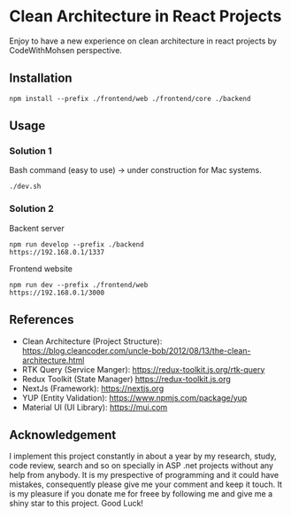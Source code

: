 # Clean Architecture in React Projects
Enjoy to have a new experience on clean architecture in react projects by CodeWithMohsen perspective.

## Installation
`
npm install --prefix ./frontend/web ./frontend/core ./backend
`

## Usage
### Solution 1
Bash command (easy to use) -> under construction for Mac systems.
```
./dev.sh
```
### Solution 2
Backent server
```
npm run develop --prefix ./backend
https://192.168.0.1/1337
```
Frontend website
```
npm run dev --prefix ./frontend/web
https://192.168.0.1/3000
```
## References
+ Clean Architecture (Project Structure): https://blog.cleancoder.com/uncle-bob/2012/08/13/the-clean-architecture.html
+ RTK Query (Service Manger): https://redux-toolkit.js.org/rtk-query
+ Redux Toolkit (State Manager) https://redux-toolkit.js.org
+ NextJs (Framework): https://nextjs.org
+ YUP (Entity Validation): https://www.npmjs.com/package/yup
+ Material UI (UI Library): https://mui.com

## Acknowledgement
I implement this project constantly in about a year by my research, study, code review, search and so on specially in ASP .net projects without any help from anybody. It is my prespective of programming and it could have mistakes, consequently please give me your comment and keep it touch. It is my pleasure if you donate me for freee by following me and give me a shiny star to this project. Good Luck!

